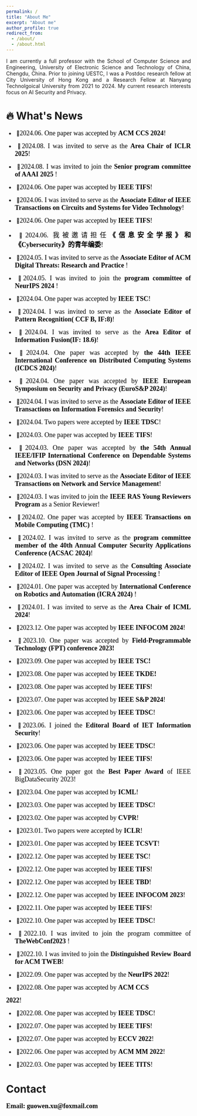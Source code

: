 ```yaml
---
permalink: /
title: "About Me"
excerpt: "About me"
author_profile: true
redirect_from: 
  - /about/
  - /about.html
---
```


<p align="justify">I am currently a full professor with the School of Computer Science and Engineering, University of Electronic Science and Technology of China, Chengdu, China. Prior to joining UESTC, I was a Postdoc research fellow at City University of Hong Kong and a  Research  Fellow at Nanyang Technolgoical University from 2021 to 2024. My current research interests focus on  AI Security and Privacy.</p>







  🔥 What's News
====== 
-  <p align="justify">&nbsp;🎉<font face="Times New Roman" color=black size=4>2024.06. One paper was accepted by <b>ACM CCS 2024</b>!</font></p>
-  <p align="justify">&nbsp;🎉<font face="Times New Roman" color=black size=4>2024.08. I was invited to serve as the  <b>Area Chair of ICLR 2025</b>!</font></p>
-   <p align="justify">&nbsp;🎉<font face="Times New Roman" color=black size=4>2024.08.  I was invited to join the <b>Senior program committee of AAAI 2025 </b>!</font></p> 
-   <p align="justify">&nbsp;🎉<font face="Times New Roman" color=black size=4>2024.06. One paper was accepted by <b>IEEE TIFS</b>!</font></p>
 
-   <p align="justify">&nbsp;🎉<font face="Times New Roman" color=black size=4>2024.06.  I was invited to serve as the <b>Associate Editor of   IEEE Transactions on Circuits and Systems for Video Technology</b>!</font></p>
-    <p align="justify">&nbsp;🎉<font face="Times New Roman" color=black size=4>2024.06. One paper was accepted by <b>IEEE TIFS</b>!</font></p>
-   <p align="justify">&nbsp;🎉<font face="Times New Roman" color=black size=4>2024.06.  我被邀请担任<b>《信息安全学报》和《Cybersecurity》的青年编委</b>!</font></p>
-  <p align="justify">&nbsp;🎉<font face="Times New Roman" color=black size=4>2024.05.  I was invited to serve as the <b>Associate Editor of   ACM Digital Threats: Research and Practice </b>!</font></p>
-  <p align="justify">&nbsp;🎉<font face="Times New Roman" color=black size=4>2024.05.  I was invited to join the <b>program committee of NeurIPS 2024 </b>!</font></p> 
-    <p align="justify">&nbsp;🎉<font face="Times New Roman" color=black size=4>2024.04.  One paper was accepted by <b>IEEE TSC</b>!</font></p> 
-  <p align="justify">&nbsp;🎉<font face="Times New Roman" color=black size=4>2024.04.  I was invited to serve as the <b>Associate Editor of  Pattern Recognition( CCF B, IF:8)</b>!</font></p>
-    <p align="justify">&nbsp;🎉<font face="Times New Roman" color=black size=4>2024.04. I was invited to serve as the <b> Area Editor of Information Fusion(IF: 18.6)</b>!</font></p>
-   <p align="justify">&nbsp;🎉<font face="Times New Roman" color=black size=4>2024.04. One paper was  accepted by <b>the 44th IEEE International Conference on Distributed Computing Systems (ICDCS 2024)</b>!</font></p>
-   <p align="justify">&nbsp;🎉<font face="Times New Roman" color=black size=4>2024.04. One paper was  accepted by <b>IEEE European Symposium on Security and Privacy (EuroS&P 2024)</b>!</font></p>
-   <p align="justify">&nbsp;🎉<font face="Times New Roman" color=black size=4>2024.04.  I was invited to serve as the  <b>Associate Editor of IEEE Transactions on Information Forensics and Security</b>!</font></p>
-    <p align="justify">&nbsp;🎉<font face="Times New Roman" color=black size=4>2024.04. Two papers were accepted by  <b>IEEE  TDSC</b>!</font></p>
-    <p align="justify">&nbsp;🎉<font face="Times New Roman" color=black size=4>2024.03. One paper was  accepted by <b>IEEE TIFS</b>!</font></p> 
-    <p align="justify">&nbsp;🎉<font face="Times New Roman" color=black size=4>2024.03.  One paper was accepted by  <b>the 54th Annual IEEE/IFIP International Conference on Dependable Systems and Networks (DSN 2024)</b>!</font></p>
-   <p align="justify">&nbsp;🎉<font face="Times New Roman" color=black size=4>2024.03.  I was invited to serve as the  <b>Associate Editor of IEEE Transactions on Network and Service Management</b>!</font></p>
- <p align="justify">&nbsp;🎉<font face="Times New Roman" color=black size=4>2024.03. I was invited to join the  <b> IEEE RAS Young Reviewers Program</b> as a Senior Reviewer!</font></p>
-   <p align="justify">&nbsp;🎉<font face="Times New Roman" color=black size=4>2024.02. One paper was accepted by  <b>IEEE Transactions on Mobile Computing (TMC) </b>!</font></p>
-  <p align="justify">&nbsp;🎉<font face="Times New Roman" color=black size=4>2024.02. I was invited to serve as the  <b>program committee  member of the 40th Annual Computer Security Applications Conference (ACSAC 2024)</b>!</font></p>
-  <p align="justify">&nbsp;🎉<font face="Times New Roman" color=black size=4>2024.02. I was invited to serve as the  <b> Consulting Associate Editor of IEEE Open Journal of Signal Processing </b>!</font></p>
-  <p align="justify">&nbsp;🎉<font face="Times New Roman" color=black size=4>2024.01. One paper was accepted by  <b>International Conference on Robotics and Automation (ICRA 2024) </b>!</font></p>
- <p align="justify">&nbsp;🎉<font face="Times New Roman" color=black size=4>2024.01. I was invited to serve as the  <b>Area Chair of ICML 2024</b>!</font></p>
- <p align="justify">&nbsp;🎉<font face="Times New Roman" color=black size=4>2023.12. One paper was accepted by  <b>IEEE  INFOCOM 2024</b>!</font></p>
- <p align="justify"> &nbsp;🎉<font face="Times New Roman" color=black size=4>2023.10. One paper was accepted by <b>  Field-Programmable Technology (FPT) conference 2023!</b></font></p>
- <p align="justify"> &nbsp;🎉<font face="Times New Roman" color=black size=4>2023.09. One paper was accepted by <b>IEEE TSC!</b></font></p>
- <p align="justify"> &nbsp;🎉<font face="Times New Roman" color=black size=4>2023.08. One paper was accepted by <b>IEEE TKDE!</b></font></p>
- <p align="justify">&nbsp;🎉<font face="Times New Roman" color=black size=4>2023.08. One paper was accepted by <b>IEEE TIFS</b>!</font></p>
-  <p align="justify">&nbsp;🎉<font face="Times New Roman" color=black size=4>2023.07. One paper was accepted by  <b>IEEE S&P 2024</b>!</font></p>
-  <p align="justify">&nbsp;🎉<font face="Times New Roman" color=black size=4>2023.06. One paper was  accepted by  <b>IEEE  TDSC</b>!</font></p>
-  <p align="justify">&nbsp;🎉<font face="Times New Roman" color=black size=4>2023.06. I joined the <b>Editoral Board of  IET Information Security</b>!</font></p> 
-  <p align="justify">&nbsp;🎉<font face="Times New Roman" color=black size=4>2023.06. One paper was accepted by  <b>IEEE TDSC</b>!</font></p>
-  <p align="justify">&nbsp;🎉<font face="Times New Roman" color=black size=4>2023.06. One paper was accepted by  <b>IEEE TIFS</b>!</font></p>
-  <p align="justify">&nbsp;🎉<font face="Times New Roman" color=black size=4>2023.05. One paper  got the <b>Best Paper Award</b> of IEEE BigDataSecurity 2023!</font></p>
-  <p align="justify">&nbsp;🎉<font face="Times New Roman" color=black size=4>2023.04. One paper was accepted by  <b>ICML</b>!</font></p>
-  <p align="justify">&nbsp;🎉<font face="Times New Roman" color=black size=4>2023.03. One paper was accepted by  <b>IEEE TDSC</b>!</font></p>
-  <p align="justify">&nbsp;🎉<font face="Times New Roman" color=black size=4>2023.02. One paper was accepted by  <b> CVPR</b>!</font></p>
-  <p align="justify">&nbsp;🎉<font face="Times New Roman" color=black size=4>2023.01. Two papers were accepted by  <b>ICLR</b>!</font></p>
-  <p align="justify">&nbsp;🎉<font face="Times New Roman" color=black size=4>2023.01. One paper was accepted by  <b>IEEE TCSVT</b>!</font></p>
-  <p align="justify">&nbsp;🎉<font face="Times New Roman" color=black size=4>2022.12. One paper was accepted by  <b>IEEE  TSC</b>!</font></p>
-  <p align="justify">&nbsp;🎉<font face="Times New Roman" color=black size=4>2022.12. One paper was accepted by  <b>IEEE TIFS</b>!</font></p>
-  <p align="justify">&nbsp;🎉<font face="Times New Roman" color=black size=4>2022.12. One paper was accepted by  <b>IEEE TBD</b>!</font></p>
-  <p align="justify">&nbsp;🎉<font face="Times New Roman" color=black size=4>2022.12. One paper was accepted by  <b>IEEE  INFOCOM 2023</b>!</font></p>
-  <p align="justify">&nbsp;🎉<font face="Times New Roman" color=black size=4>2022.11. One paper was accepted by  <b>IEEE  TIFS</b>!</font></p>
-  <p align="justify">&nbsp;🎉<font face="Times New Roman" color=black size=4>2022.10. One paper was  accepted by  <b>IEEE TDSC</b>!</font></p>
-  <p align="justify">&nbsp;🎉<font face="Times New Roman" color=black size=4>2022.10. I was invited to join the program committee of  <b>TheWebConf2023 </b>!</font></p>
-  <p align="justify">&nbsp;🎉<font face="Times New Roman" color=black size=4>2022.10. I was invited to join the  <b>Distinguished Review Board for ACM TWEB</b>!</font></p>
-  <p align="justify">&nbsp;🎉<font face="Times New Roman" color=black size=4>2022.09. One paper  was accepted by the  <b>NeurIPS 2022</b>!</font></p>
-  <p align="justify">&nbsp;🎉<font face="Times New Roman" color=black size=4>2022.08. One paper was  accepted by  <b>ACM CCS
2022</b>!</font></p>
-  <p align="justify">&nbsp;🎉<font face="Times New Roman" color=black size=4>2022.08. One paper was accepted by  <b>IEEE TDSC</b>!</font></p>
-  <p align="justify">&nbsp;🎉<font face="Times New Roman" color=black size=4>2022.07. One paper was accepted by  <b>IEEE TIFS</b>!</font></p>
-  <p align="justify">&nbsp;🎉<font face="Times New Roman" color=black size=4>2022.07. One paper was accepted by  <b>ECCV 2022</b>!</font></p>
-  <p align="justify">&nbsp;🎉<font face="Times New Roman" color=black size=4>2022.06. One paper was accepted by  <b>ACM MM 2022</b>!</font></p> 
-  <p align="justify">&nbsp;🎉<font face="Times New Roman" color=black size=4>2022.03. One paper was accepted by  <b>IEEE TITS</b>!</font></p>



Contact
======

<p align="justify"> <font face="Times New Roman" color=black size=4> <b>Email: guowen.xu@foxmail.com</b></font></p>



